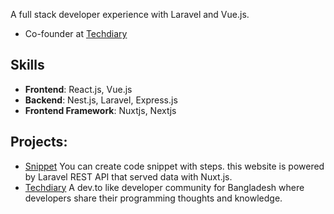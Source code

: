 A full stack developer experience with Laravel and Vue.js. 

- Co-founder at [Techdiary](https://www.techdiary.dev)

## Skills
- **Frontend**: React.js, Vue.js
- **Backend**: Nest.js, Laravel, Express.js
- **Frontend Framework**: Nuxtjs, Nextjs

## Projects:

- [Snippet](https://snippet.shoaibsharif.dev)
  You can create code snippet with steps. this website is powered by Laravel REST API that served data with Nuxt.js.
- [Techdiary](https://www.techdiary.dev)
  A dev.to like developer community for Bangladesh where developers share their programming thoughts and knowledge.
